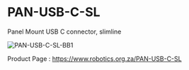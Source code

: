 # PAN-USB-C-SL
Panel Mount USB C connector, slimline 

<img src="https://i.ibb.co/YtQGths/PAN-USB-C-SL-BB1.jpg" alt="PAN-USB-C-SL-BB1" border="0">

Product Page : https://www.robotics.org.za/PAN-USB-C-SL
